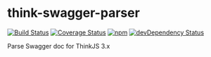 # think-swagger-parser

[![Build Status](https://img.shields.io/travis/libery/think-swagger-parser/master.svg?style=flat-square)](https://travis-ci.org/libery/think-swagger-parser)
[![Coverage Status](https://img.shields.io/coveralls/libery/think-swagger-parser/master.svg?style=flat-square)](https://coveralls.io/github/libery/think-swagger-parser?branch=master)
[![npm](https://img.shields.io/npm/v/think-swagger-parser.svg?colorB=brightgreen&style=flat-square)](https://www.npmjs.com/package/think-swagger-parser)
[![devDependency Status](https://david-dm.org/libery/think-swagger-parser.svg)](https://david-dm.org/libery/think-swagger-parser)

Parse Swagger doc for ThinkJS 3.x
